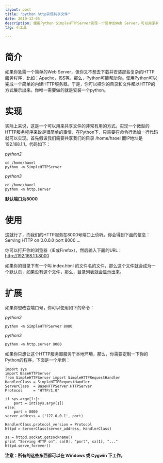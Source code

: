 ```yaml
---
layout: post
title: "python http实现共享文件"
date: 2019-12-05
description: 使用Python SimpleHTTPServer实现一个简单的Web Server，可以用来共享文件。
tag: 小工具

---
```

# 简介
如果你急需一个简单的Web Server，但你又不想去下载并安装那些复杂的HTTP服务程序，比如：Apache，ISS等。那么，Python可能帮助你。使用Python可以完成一个简单的内建HTTP服务器。于是，你可以把你的目录和文件都以HTTP的方式展示出来。你唯一需要做的就是安装一个python。

# 实现
实际上来说，这是一个可以用来共享文件的非常有用的方式。实现一个微型的HTTP服务程序来说是很简单的事情，在Python下，只需要在命令行添加一行代码就可以实现。首先假设我们需要共享我们的目录 /home/haoel 而IP地址是192.168.1.1。代码如下：

*python2*
```
cd /home/haoel
python -m SimpleHTTPServer
```

*python3*

```
cd /home/haoel
python -m http.server
```
**默认端口为8000**

# 使用
这就行了，而我们的HTTP服务在8000号端口上侦听。你会得到下面的信息：
Serving HTTP on 0.0.0.0 port 8000 ...

你可以打开你的浏览器（IE或Firefox），然后输入下面的URL：
http://192.168.1.1:8000

如果你的目录下有一个叫 index.html 的文件名的文件，那么这个文件就会成为一个默认页，如果没有这个文件，那么，目录列表就会显示出来。

# 扩展
如果你想改变端口号，你可以使用如下的命令：

*python2*
```
python -m SimpleHTTPServer 8080
```

*python3*

```
python -m http.server 8080
```

如果你只想让这个HTTP服务器服务于本地环境，那么，你需要定制一下你的Python的程序，下面是一个示例：

```
import sys
import BaseHTTPServer
from SimpleHTTPServer import SimpleHTTPRequestHandler
HandlerClass = SimpleHTTPRequestHandler
ServerClass  = BaseHTTPServer.HTTPServer
Protocol     = "HTTP/1.0"
 
if sys.argv[1:]:
    port = int(sys.argv[1])
else:
    port = 8000
server_address = ('127.0.0.1', port)
 
HandlerClass.protocol_version = Protocol
httpd = ServerClass(server_address, HandlerClass)
 
sa = httpd.socket.getsockname()
print "Serving HTTP on", sa[0], "port", sa[1], "..."
httpd.serve_forever()
```

**注意：所有的这些东西都可以在 Windows 或 Cygwin 下工作。**
